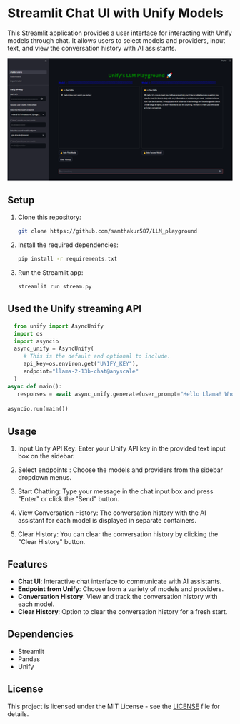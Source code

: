 
# Streamlit Chat UI with Unify Models

This Streamlit application provides a user interface for interacting with Unify models through chat. It allows users to select models and providers, input text, and view the conversation history with AI assistants.

<a href="https://unify-llmplayground.streamlit.app/" target="_blank">
  <img src="app_screenshot_from_Kacper.png" alt="Screenshot">
</a>

## Setup

1. Clone this repository:

    ```bash
    git clone https://github.com/samthakur587/LLM_playground
    ```

2. Install the required dependencies:

    ```bash
    pip install -r requirements.txt
    ```

3. Run the Streamlit app:

    ```bash
    streamlit run stream.py
    ```

## Used the Unify streaming API
```python
  from unify import AsyncUnify
  import os
  import asyncio
  async_unify = AsyncUnify(
     # This is the default and optional to include.
     api_key=os.environ.get("UNIFY_KEY"),
     endpoint="llama-2-13b-chat@anyscale"
  )
async def main():
   responses = await async_unify.generate(user_prompt="Hello Llama! Who was Isaac Newton?")

asyncio.run(main())
```


## Usage

1. Input Unify API Key: Enter your Unify API key in the provided text input box on the sidebar.

2. Select endpoints : Choose the models and providers from the sidebar dropdown menus.

3. Start Chatting: Type your message in the chat input box and press "Enter" or click the "Send" button.

4. View Conversation History: The conversation history with the AI assistant for each model is displayed in separate containers.

5. Clear History: You can clear the conversation history by clicking the "Clear History" button.

## Features

- **Chat UI**: Interactive chat interface to communicate with AI assistants.
- **Endpoint from Unify**: Choose from a variety of models and providers.
- **Conversation History**: View and track the conversation history with each model.
- **Clear History**: Option to clear the conversation history for a fresh start.

## Dependencies

- Streamlit
- Pandas
- Unify

## License

This project is licensed under the MIT License - see the [LICENSE](LICENSE) file for details.

